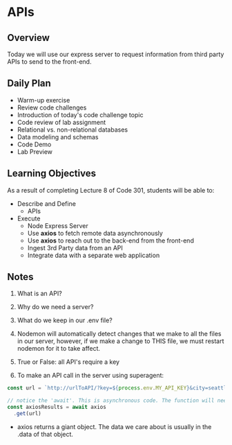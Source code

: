 # APIs

## Overview

Today we will use our express server to request information from third party APIs to send to the front-end.

## Daily Plan

- Warm-up exercise
- Review code challenges
- Introduction of today's code challenge topic
- Code review of lab assignment
- Relational vs. non-relational databases
- Data modeling and schemas
- Code Demo
- Lab Preview

## Learning Objectives

As a result of completing Lecture 8 of Code 301, students will be able to:

- Describe and Define  
  - APIs
- Execute
  - Node Express Server
  - Use **axios** to fetch remote data asynchronously
  - Use **axios** to reach out to the back-end from the front-end
  - Ingest 3rd Party data from an API
  - Integrate data with a separate web application

## Notes

1. What is an API?


1. Why do we need a server?


1. What do we keep in our .env file?


1. Nodemon will automatically detect changes that we make to all the files in our server, however, if we make a change to THIS file, we must restart nodemon for it to take affect.


1. True or False: all API's require a key


1. To make an API call in the server using superagent:
  ```javaScript
  const url = `http://urlToAPI/?key=${process.env.MY_API_KEY}&city=seattle`;

  // notice the 'await'. This is asynchronous code. The function will need to be 'async'
  const axiosResults = await axios
    .get(url)
  ```
  - axios returns a giant object. The data we care about is usually in the .data of that object.
